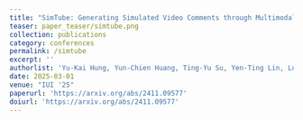 ```yaml
---
title: "SimTube: Generating Simulated Video Comments through Multimodal AI and User Personas"
teaser: paper_teaser/simtube.png
collection: publications
category: conferences
permalink: /simtube
excerpt: ''
authorlist: 'Yu-Kai Hung, Yun-Chien Huang, Ting-Yu Su, Yen-Ting Lin, Lung-Pan Cheng, Bryan Wang, Shao-Hua Sun'
date: 2025-03-01
venue: "IUI '25"
paperurl: 'https://arxiv.org/abs/2411.09577'
doiurl: 'https://arxiv.org/abs/2411.09577'
---
```


